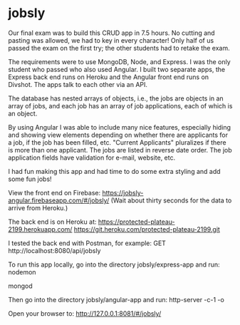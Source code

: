 # jobsly

Our final exam was to build this CRUD app in 7.5 hours. No cutting and pasting was allowed, we had to key in every character! Only half of us passed the exam on the first try; the other students had to retake the exam.

The requirements were to use MongoDB, Node, and Express. I was the only student who passed who also used Angular. I built two separate apps, the Express back end runs on Heroku and the Angular front end runs on Divshot. The apps talk to each other via an API.

The database has nested arrays of objects, i.e., the jobs are objects in an array of jobs, and each job has an array of job applications, each of which is an object.

By using Angular I was able to include many nice features, especially hiding and showing view elements depending on whether there are applicants for a job, if the job has been filled, etc. "Current Applicants" pluralizes if there is more than one applicant. The jobs are listed in reverse date order. The job application fields have validation for e-mail, website, etc.

I had fun making this app and had time to do some extra styling and add some fun jobs!

View the front end on Firebase:
https://jobsly-angular.firebaseapp.com/#/jobsly/
(Wait about thirty seconds for the data to arrive from Heroku.)

The back end is on Heroku at:
https://protected-plateau-2199.herokuapp.com/ https://git.heroku.com/protected-plateau-2199.git

I tested the back end with Postman, for example:
GET http://localhost:8080/api/jobsly

To run this app locally, go into the directory jobsly/express-app and run:
nodemon

mongod

Then go into the directory jobsly/angular-app and run:
http-server -c-1 -o

Open your browser to:
http://127.0.0.1:8081/#/jobsly/
